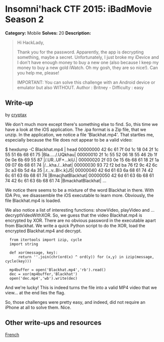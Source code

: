# Insomni'hack CTF 2015: iBadMovie Season 2

**Category:** Mobile
**Solves:** 20
**Description:** 

> Hi HackLady,
> 
> Thank you for the password. Apparently, the app is decrypting something, maybe a secret. Unfortunately, I just broke my iDevice and I don't have enough money to buy a new one (also because I keep my money to buy a new gold iWatch. Oh my gosh, they are so nice!). Can you help me, please!
> 
> IMPORTANT: You can solve this challenge with an Android device or emulator but also WITHOUT.
> Author : Britney - Difficulty : easy

## Write-up

by [cryptax](https://github.com/cryptax)

We don't much more except there's something else to find. So, this time we have a look at the iOS application. The .ipa format is a Zip file, that we unzip. 
In the application, we notice a file 'Blackhat.mp4'. That startles me, especially because the file does not appear to be a valid video:


   $ hexdump -C Blackhat.mp4 | head
   00000000  42 6c 61 7f 0d 1c 18 04  2f 1c 55 51 6b 68 61 75  |Bla...../.UQkhau|
   00000010  2f 1c 55 52 06 18 55 46  2b 1f 0e 0e 6b 69 55 87  |/.UR..UF+...kiU.|
   00000020  2f 03 0e 15 6b 68 61 18  2f 1a 09 07 6b 68 61 74  |/...kha./...khat|
   00000030  93 72 f2 bd ba 76 f2 9c  42 6c 3c a3 6b 5d 4a 35  |.r...v..Bl<.k]J5|
   00000040  42 6d 61 63 6a 68 61 74  42 6c 61 63 6b 68 61 74  |BmacjhatBlackhat|
   00000050  42 6d 61 63 6b 68 61 74  42 6c 61 63 6b 68 61 74  |BmackhatBlackhat|
   ...

We notice there seems to be a mixture of the word Blackhat in there. With IDA Pro, we disassemble the iOS executable to learn more.
Obviously, the file Blackhat.mp4 is loaded.

We also notice a list of interesting functions: showVideo, playVideo and ... decryptVideoWithXOR. So, we guess that the video Blackhat.mp4 is encrypted by XOR. There are no obvious password in the executable apart from Blackhat. We write a quick Python script to do the XOR, load the encrypted Blackhat.mp4 and decrypt.

   
      from itertools import izip, cycle
      import string

      def xor(message, key):
      	  return ''.join(chr(ord(x) ^ ord(y)) for (x,y) in izip(message, cycle(key)))

      mp4buffer = open('Blackhat.mp4','rb').read()
      dec = xor(mp4buffer,'Blackhat')
      open('dec.mp4','wb').write(dec)


And we're lucky! This is indeed turns the file into a valid MP4 video that we view... at the end lies the flag.

So, those challenges were pretty easy, and indeed, did not require an iPhone at all to solve them. Nice.

## Other write-ups and resources

[French](http://snipefoo.blogspot.fr/2015/03/insomnihack-2015.html?m=1)